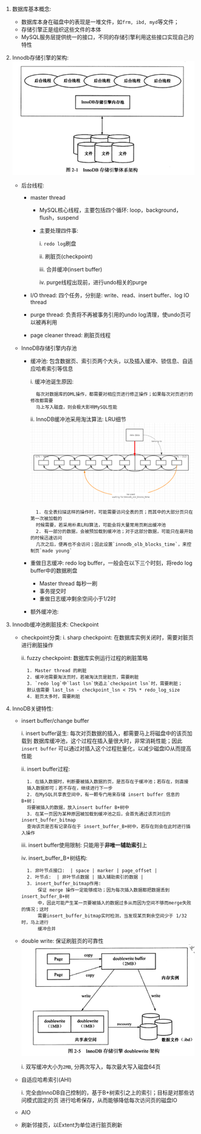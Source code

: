 1. 数据库基本概念:
    - 数据库本身在磁盘中的表现是一堆文件，如`frm, ibd, myd`等文件；
    - 存储引擎正是组织这些文件的本体
    - MySQL服务层提供统一的接口，不同的存储引擎利用这些接口实现自己的特性
    
2. Innodb存储引擎的架构:
    ![](./images/Innodb架构.png)
    - 后台线程:
        - master thread
            - MySQL核心线程，主要包括四个循环: loop，background，flush，suspend
            - 主要处理四件事:
            
                i. `redo log`刷盘
                
                ii. 刷脏页(checkpoint)
                
                iii. 合并缓冲(insert buffer)
                
                iv. purge线程出现前，进行undo相关的purge
                
        - I/O thread: 四个任务，分别是: write、read、insert buffer、log IO thread
        - purge thread: 负责将不再被事务引用的undo log清理，使undo页可以被再利用
        - page cleaner thread: 刷脏页线程
    - InnoDB存储引擎内存池
        - 缓冲池: 包含数据页、索引页两个大头，以及插入缓冲、锁信息、自适应哈希索引等信息
            
            i. 缓冲池诞生原因:
                
                每次对数据库的DML操作，都需要对相应页进行修正操作；如果每次对页进行的修改都需要
                马上写入磁盘，则会极大影响MySQL性能
            ii. InnoDB缓冲池采用淘汰算法: LRU细节
                ![](./images/InnoDB缓冲池LRU.png)
                
                1. 在全表扫描这样的操作时，可能需要访问全表的页；而其中的大部分页只在第一次被加载的
                时候需要，若采用朴素LRU算法，可能会将大量常用页刷出缓冲池
                2. 有一部分的数据，会被预加载到缓冲池；对于这部分数据，可能只在最开始的时候迅速访问
                几次之后，便再也不会访问；因此设置`innodb_olb_blocks_time`，来控制页`made young`
                
        - 重做日志缓冲: redo log buffer，一般会在以下三个时刻，将redo log buffer中的数据刷盘
            - Master thread 每秒一刷
            - 事务提交时
            - 重做日志缓冲剩余空间小于1/2时
            
        - 额外缓冲池: 
        
3. Innodb缓冲池刷脏技术: Checkpoint
    - checkpoint分类:
        i. sharp checkpoint: 在数据库实例关闭时，需要对脏页进行刷脏操作
        
        ii. fuzzy checkpoint: 数据库实例运行过程的刷脏策略
            
            1. Master thread 的刷脏
            2. 缓冲池需要淘汰页时，若被淘汰页是脏页，需要刷脏
            3. `redo log`中`last lsn`快追上`checkpoint lsn`时，需要刷脏；
            默认值需要 last_lsn - checkpoint_lsn < 75% * redo_log_size
            4. 脏页太多时，需要刷脏
            
4. InnoDB关键特性:
    - insert buffer/change buffer
    
        i. insert buffer诞生: 每次对页数据的插入，都需要马上将磁盘中的该页加载到
        数据库缓冲池，这个过程在插入量很大时，非常消耗性能；因此`insert buffer`
        可以通过对插入这个过程批量化，以减少磁盘IO从而提高性能
        
        ii. insert buffer过程:
            
            1. 在插入数据时，判断要被插入数据的页，是否存在于缓冲池；若存在，则直接
            插入数据即可；若不存在，继续进行下一步
            2. 在MySQL共享表空间中，有一颗专门用来存储 insert buffer 信息的 B+树；
            将要被插入的数据，放入insert buffer B+树中
            3. 在某一页因为某种原因被加载到缓冲池之后，会首先通过该页对应的 insert_buffer_bitmap
            查询该页是否有记录存在于 insert_buffer_B+树中，若存在则会在此时进行插入操作
            
        iii. insert buffer使用限制: 只能用于**非唯一辅助索引**上
        
        iv. insert_buffer_B+树结构:
            
            1. 非叶节点接口:  | space | marker | page_offset |
            2. 叶节点:  | 非叶节点数据 | 插入辅助索引的数据 |
            3. insert_buffer_bitmap作用:
                保证 merge 操作一定能够成功；因为每次插入数据都把数据丢到 insert_buffer_B+树
                中，因此可能产生某一页要被插入的数据过多从而因为空间不够而merge失败的情况；这时
                需要insert_buffer_bitmap实时检测，当发现某页剩余空间少于 1/32 时，马上进行
                缓冲合并
            
    - double write: 保证刷脏页的可靠性
        ![](./images/InnoDB双写.png)
        
        i. 双写缓冲大小为`2MB`, 分两次写入，每次最大写入磁盘64页
        
    - 自适应哈希索引(AHI)
        
        i. 完全由InnoDB自己控制的，基于B+树索引之上的索引；目标是对那些访问模式固定的页
        进行哈希保存，从而能够降低每次访问页的磁盘IO
        
    - AIO
    - 刷新邻接页，以Extent为单位进行脏页刷新
    